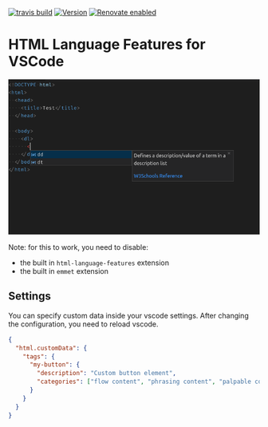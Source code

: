 [![travis build](https://img.shields.io/travis/com/SimonSiefke/vscode-html-language-features?style=flat-square)](https://travis-ci.com/SimonSiefke/vscode-html-language-features) [![Version](https://vsmarketplacebadge.apphb.com/version/SimonSiefke.html-language-features.svg)](https://marketplace.visualstudio.com/items?itemName=SimonSiefke.html-language-features) [![Renovate enabled](https://img.shields.io/badge/renovate-enabled-brightgreen.svg)](https://renovatebot.com/)

# HTML Language Features for VSCode

![Demo](./demo.png)

<!-- Features:

- Html intellisense
- Auto rename tags
- Auto close tags
- Highlight Matching Tags -->

<!-- TODO better image -->

Note: for this to work, you need to disable:

- the built in `html-language-features` extension
- the built in `emmet` extension

<!-- TODO:

- snippets
- support for emmet abbreviations -->

## Settings

You can specify custom data inside your vscode settings. After changing the configuration, you need to reload vscode.

```json
{
  "html.customData": {
    "tags": {
      "my-button": {
        "description": "Custom button element",
        "categories": ["flow content", "phrasing content", "palpable content"]
      }
    }
  }
}
```

<!-- TODO:  [html] Automatically delete HTML closing tag when converting to self-closing tag #58315  -->

<!-- TODO emmet is really smart: it computed the expansions as one types so when one hits tab the expansions are already computed and applied instantly -->

<!-- TODO


 -->
